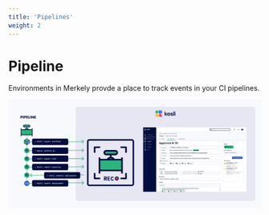 ```yaml
---
title: 'Pipelines'
weight: 2
---
```


# Pipeline

Environments in Merkely provde a place to track events in your CI pipelines.

![Diagram of Pipeline Reporting](/images/pipelines.svg)


